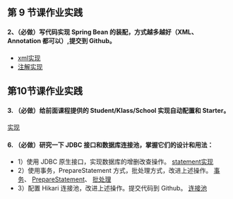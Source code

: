 ## 第 9 节课作业实践
#### 2、（必做）写代码实现 Spring Bean 的装配，方式越多越好（XML、Annotation 都可以）,提交到 Github。
- [xml实现](https://github.com/wxyyrain/spring-study/tree/master/spring-homework/src/main/java/mySpring/ioc/xml)
- [注解实现](https://github.com/wxyyrain/spring-study/tree/master/spring-homework/src/main/java/mySpring/ioc/annotation)

## 第10节课作业实践
#### 3. （必做）给前面课程提供的 Student/Klass/School 实现自动配置和 Starter。
[实现](https://github.com/wxyyrain/spring-study/tree/master/myService-springboot-starter)
#### 6. （必做）研究一下 JDBC 接口和数据库连接池，掌握它们的设计和用法：
- 1）使用 JDBC 原生接口，实现数据库的增删改查操作。
[statement实现](https://github.com/wxyyrain/JAVA-01/blob/main/Week_05/jdbc-test/src/main/java/org/example/StatementUsage.java)
- 2）使用事务，PrepareStatement 方式，批处理方式，改进上述操作。
[事务](https://github.com/wxyyrain/JAVA-01/blob/main/Week_05/jdbc-test/src/main/java/org/example/TransactionUsage.java)、
[PrepareStatement](https://github.com/wxyyrain/JAVA-01/blob/main/Week_05/jdbc-test/src/main/java/org/example/PrepareStatementUsage.java)、
[批处理](https://github.com/wxyyrain/JAVA-01/blob/main/Week_05/jdbc-test/src/main/java/org/example/BatchUsage.java)
- 3）配置 Hikari 连接池，改进上述操作。提交代码到 Github。
[连接池](https://github.com/wxyyrain/JAVA-01/blob/main/Week_05/jdbc-test/src/main/java/org/example/HikariUsage.java)
